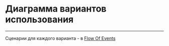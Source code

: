 # Диаграмма вариантов использования
_____


Сценарии для каждого варианта - в [Flow Of Events](https://github.com/Vrach01/BookStorage/blob/master/Docs/UseCase/%D0%9F%D0%BE%D1%82%D0%BE%D0%BA%20%D1%81%D0%BE%D0%B1%D1%8B%D1%82%D0%B8%D0%B9.md)

